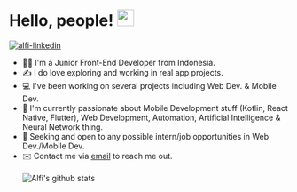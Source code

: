 # Hello, people! <img src="https://raw.githubusercontent.com/MartinHeinz/MartinHeinz/master/wave.gif" width="30px">

 [![alfi-linkedin][linkedin-shield]][alfi-linkedin-url]
- 👨‍💻 I'm a Junior Front-End Developer from Indonesia. 
- ✍️ I do love exploring and working in real app projects. 
- 💻 I've been working on several projects including Web Dev. & Mobile Dev.  
- 📱 I'm currently passionate about Mobile Development stuff (Kotlin, React Native, Flutter), Web Development, Automation, Artificial Intelligence & Neural Network thing.
- 👀 Seeking and open to any possible intern/job opportunities in Web Dev./Mobile Dev.
- ✉️ Contact me via [email](mailto:alfidarmawan79@gmail.com) to reach me out.
<br/><br/>
![Alfi's github stats](https://github-readme-stats.vercel.app/api?username=alfidh02&show_icons=true&theme=tokyonight)


[linkedin-shield]: https://img.shields.io/badge/LinkedIn-0077B5?style=for-the-badge&logo=linkedin&logoColor=white
[alfi-linkedin-url]: https://www.linkedin.com/in/alfi-dharmawan/
